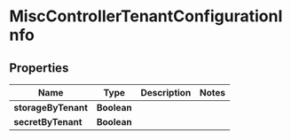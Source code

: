 

# MiscControllerTenantConfigurationInfo


## Properties

| Name | Type | Description | Notes |
|------------ | ------------- | ------------- | -------------|
|**storageByTenant** | **Boolean** |  |  |
|**secretByTenant** | **Boolean** |  |  |



